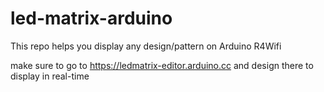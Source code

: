 # led-matrix-arduino
This repo helps you display any design/pattern on Arduino R4Wifi

make sure to go to https://ledmatrix-editor.arduino.cc and design there to display in real-time
